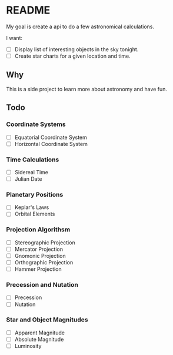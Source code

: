 # README

My goal is create a api to do a few astronomical calculations.

I want:
- [ ] Display list of interesting objects in the sky tonight.
- [ ] Create star charts for a given location and time.

## Why
This is a side project to learn more about astronomy and have fun.

## Todo

### Coordinate Systems
  - [ ] Equatorial Coordinate System
  - [ ] Horizontal Coordinate System

 ### Time Calculations
  - [ ] Sidereal Time
  - [ ] Julian Date

 ### Planetary Positions
  - [ ] Keplar's Laws
  - [ ] Orbital Elements

 ### Projection Algorithsm
  - [ ] Stereographic Projection
  - [ ] Mercator Projection
  - [ ] Gnomonic Projection
  - [ ] Orthographic Projection
  - [ ] Hammer Projection

### Precession and Nutation
  - [ ] Precession
  - [ ] Nutation

### Star and Object Magnitudes
  - [ ] Apparent Magnitude
  - [ ] Absolute Magnitude
  - [ ] Luminosity

